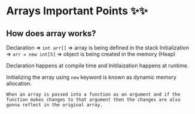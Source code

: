 # Arrays Important Points ✨✨

## How does array works?
Declaration => `int arr[]` => array is being defined in the stack
Initialization => `arr = new int[5]` => object is being created in the memory (Heap)

Declaration happens at compile time and Initilaization happens at runtime.

Initializing the array using `new` keyword is known as dynamic memory allocation.

```
When an array is passed into a function as an argument and if the function makes changes to that argument then the changes are also gonna reflect in the original array.
```